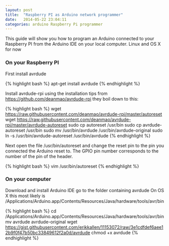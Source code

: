 ```yaml
---
layout: post
title:  "Raspberry PI as Arduino network programmer"
date:   2014-05-22 23:04:11
categories: arduino Raspberry Pi programmer
---
```


This guide will show you how to program an Arduino connected to your Raspberry PI from  the Arduino IDE on your local computer.
Linux and OS X for now

### On your Raspberry PI

First install avrdude

{% highlight bash %}
apt-get install avrdude
{% endhighlight %}

Install avrdude-rpi using the installation tips from https://github.com/deanmao/avrdude-rpi they boil down to this:

{% highlight bash %}
wget https://raw.githubusercontent.com/deanmao/avrdude-rpi/master/autoreset
wget https://raw.githubusercontent.com/deanmao/avrdude-rpi/master/avrdude-autoreset
sudo cp autoreset /usr/bin
sudo cp avrdude-autoreset /usr/bin
sudo mv /usr/bin/avrdude /usr/bin/avrdude-original
sudo ln -s /usr/bin/avrdude-autoreset /usr/bin/avrdude
{% endhighlight %}

Next open the file /usr/bin/autoreset and change the reset pin to the pin you connected the Arduino reset to.
The GPIO pin number corresponds to the number of the pin of the header.

{% highlight bash %}
vim /usr/bin/autoreset
{% endhighlight %}

### On your computer

Download and install Arduino IDE
go to the folder containing avrdude
On OS X this most likely is /Applications/Arduino.app/Contents/Resources/Java/hardware/tools/avr/bin

{% highlight bash %}
cd /Applications/Arduino.app/Contents/Resources/Java/hardware/tools/avr/bin
mv avrdude avrdude-original
wget https://gist.githubusercontent.com/erikkallen/11153072/raw/3e1cdfdef6aee12b9f0f47b50bc33849612f2a0d/avrdude
chmod +x avrdude
{% endhighlight %}
